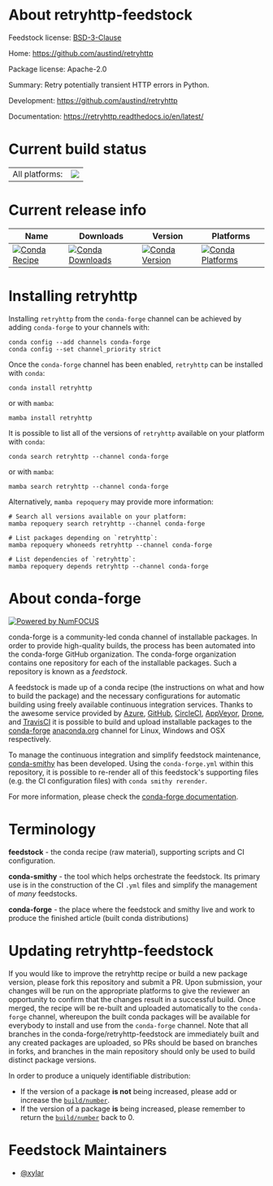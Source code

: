 About retryhttp-feedstock
=========================

Feedstock license: [BSD-3-Clause](https://github.com/conda-forge/retryhttp-feedstock/blob/main/LICENSE.txt)

Home: https://github.com/austind/retryhttp

Package license: Apache-2.0

Summary: Retry potentially transient HTTP errors in Python.

Development: https://github.com/austind/retryhttp

Documentation: https://retryhttp.readthedocs.io/en/latest/

Current build status
====================


<table><tr><td>All platforms:</td>
    <td>
      <a href="https://dev.azure.com/conda-forge/feedstock-builds/_build/latest?definitionId=25529&branchName=main">
        <img src="https://dev.azure.com/conda-forge/feedstock-builds/_apis/build/status/retryhttp-feedstock?branchName=main">
      </a>
    </td>
  </tr>
</table>

Current release info
====================

| Name | Downloads | Version | Platforms |
| --- | --- | --- | --- |
| [![Conda Recipe](https://img.shields.io/badge/recipe-retryhttp-green.svg)](https://anaconda.org/conda-forge/retryhttp) | [![Conda Downloads](https://img.shields.io/conda/dn/conda-forge/retryhttp.svg)](https://anaconda.org/conda-forge/retryhttp) | [![Conda Version](https://img.shields.io/conda/vn/conda-forge/retryhttp.svg)](https://anaconda.org/conda-forge/retryhttp) | [![Conda Platforms](https://img.shields.io/conda/pn/conda-forge/retryhttp.svg)](https://anaconda.org/conda-forge/retryhttp) |

Installing retryhttp
====================

Installing `retryhttp` from the `conda-forge` channel can be achieved by adding `conda-forge` to your channels with:

```
conda config --add channels conda-forge
conda config --set channel_priority strict
```

Once the `conda-forge` channel has been enabled, `retryhttp` can be installed with `conda`:

```
conda install retryhttp
```

or with `mamba`:

```
mamba install retryhttp
```

It is possible to list all of the versions of `retryhttp` available on your platform with `conda`:

```
conda search retryhttp --channel conda-forge
```

or with `mamba`:

```
mamba search retryhttp --channel conda-forge
```

Alternatively, `mamba repoquery` may provide more information:

```
# Search all versions available on your platform:
mamba repoquery search retryhttp --channel conda-forge

# List packages depending on `retryhttp`:
mamba repoquery whoneeds retryhttp --channel conda-forge

# List dependencies of `retryhttp`:
mamba repoquery depends retryhttp --channel conda-forge
```


About conda-forge
=================

[![Powered by
NumFOCUS](https://img.shields.io/badge/powered%20by-NumFOCUS-orange.svg?style=flat&colorA=E1523D&colorB=007D8A)](https://numfocus.org)

conda-forge is a community-led conda channel of installable packages.
In order to provide high-quality builds, the process has been automated into the
conda-forge GitHub organization. The conda-forge organization contains one repository
for each of the installable packages. Such a repository is known as a *feedstock*.

A feedstock is made up of a conda recipe (the instructions on what and how to build
the package) and the necessary configurations for automatic building using freely
available continuous integration services. Thanks to the awesome service provided by
[Azure](https://azure.microsoft.com/en-us/services/devops/), [GitHub](https://github.com/),
[CircleCI](https://circleci.com/), [AppVeyor](https://www.appveyor.com/),
[Drone](https://cloud.drone.io/welcome), and [TravisCI](https://travis-ci.com/)
it is possible to build and upload installable packages to the
[conda-forge](https://anaconda.org/conda-forge) [anaconda.org](https://anaconda.org/)
channel for Linux, Windows and OSX respectively.

To manage the continuous integration and simplify feedstock maintenance,
[conda-smithy](https://github.com/conda-forge/conda-smithy) has been developed.
Using the ``conda-forge.yml`` within this repository, it is possible to re-render all of
this feedstock's supporting files (e.g. the CI configuration files) with ``conda smithy rerender``.

For more information, please check the [conda-forge documentation](https://conda-forge.org/docs/).

Terminology
===========

**feedstock** - the conda recipe (raw material), supporting scripts and CI configuration.

**conda-smithy** - the tool which helps orchestrate the feedstock.
                   Its primary use is in the construction of the CI ``.yml`` files
                   and simplify the management of *many* feedstocks.

**conda-forge** - the place where the feedstock and smithy live and work to
                  produce the finished article (built conda distributions)


Updating retryhttp-feedstock
============================

If you would like to improve the retryhttp recipe or build a new
package version, please fork this repository and submit a PR. Upon submission,
your changes will be run on the appropriate platforms to give the reviewer an
opportunity to confirm that the changes result in a successful build. Once
merged, the recipe will be re-built and uploaded automatically to the
`conda-forge` channel, whereupon the built conda packages will be available for
everybody to install and use from the `conda-forge` channel.
Note that all branches in the conda-forge/retryhttp-feedstock are
immediately built and any created packages are uploaded, so PRs should be based
on branches in forks, and branches in the main repository should only be used to
build distinct package versions.

In order to produce a uniquely identifiable distribution:
 * If the version of a package **is not** being increased, please add or increase
   the [``build/number``](https://docs.conda.io/projects/conda-build/en/latest/resources/define-metadata.html#build-number-and-string).
 * If the version of a package **is** being increased, please remember to return
   the [``build/number``](https://docs.conda.io/projects/conda-build/en/latest/resources/define-metadata.html#build-number-and-string)
   back to 0.

Feedstock Maintainers
=====================

* [@xylar](https://github.com/xylar/)

